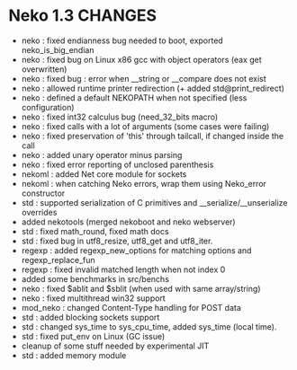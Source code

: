 # Neko 1.3 CHANGES

- neko : fixed endianness bug needed to boot, exported neko_is_big_endian
- neko : fixed bug on Linux x86 gcc with object operators (eax get overwritten)
- neko : fixed bug : error when __string or __compare does not exist
- neko : allowed runtime printer redirection (+ added std@print_redirect)
- neko : defined a default NEKOPATH when not specified (less configuration)
- neko : fixed int32 calculus bug (need_32_bits macro)
- neko : fixed calls with a lot of arguments (some cases were failing)
- neko : fixed preservation of 'this' through tailcall, if changed inside the call
- neko : added unary operator minus parsing
- neko : fixed error reporting of unclosed parenthesis
- nekoml : added Net core module for sockets
- nekoml : when catching Neko errors, wrap them using Neko_error constructor
- std : supported serialization of C primitives and __serialize/__unserialize overrides
- added nekotools (merged nekoboot and neko webserver)
- std : fixed math_round, fixed math docs
- std : fixed bug in utf8_resize, utf8_get and utf8_iter.
- regexp : added regexp_new_options for matching options and regexp_replace_fun
- regexp : fixed invalid matched length when not index 0
- added some benchmarks in src/benchs
- neko : fixed $ablit and $sblit (when used with same array/string)
- neko : fixed multithread win32 support
- mod_neko : changed Content-Type handling for POST data
- std : added blocking sockets support
- std : changed sys_time to sys_cpu_time, added sys_time (local time).
- std : fixed put_env on Linux (GC issue)
- cleanup of some stuff needed by experimental JIT
- std : added memory module